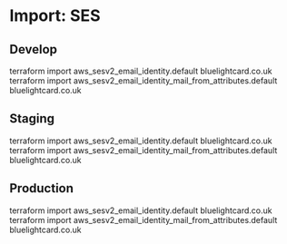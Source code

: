 # Import: SES

## Develop
terraform import aws_sesv2_email_identity.default bluelightcard.co.uk
terraform import aws_sesv2_email_identity_mail_from_attributes.default bluelightcard.co.uk

## Staging
terraform import aws_sesv2_email_identity.default bluelightcard.co.uk
terraform import aws_sesv2_email_identity_mail_from_attributes.default bluelightcard.co.uk

## Production
terraform import aws_sesv2_email_identity.default bluelightcard.co.uk
terraform import aws_sesv2_email_identity_mail_from_attributes.default bluelightcard.co.uk
